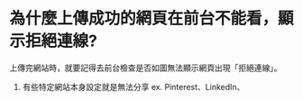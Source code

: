 # 為什麼上傳成功的網頁在前台不能看，顯示拒絕連線?

上傳完網站時，就要記得去前台檢查是否如圖無法顯示網頁出現「拒絕連線」。

1. 有些特定網站本身設定就是無法分享 ex. Pinterest、LinkedIn、

